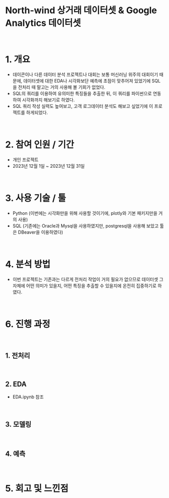 # North-wind 상거래 데이터셋 & Google Analytics 데이터셋

<br />


# 1. 개요

* 데이콘이나 다른 데이터 분석 프로젝트나 대회는 보통 머신러닝 위주의 대회이기 때문에, 데이터셋에 대한 EDA나 시각화보단 예측에 초점이 맞추어져 있었기에 SQL을 전처리 때 말고는 거의 사용해 볼 기회가 없었다.
* SQL의 쿼리를 이용하여 유의미한 특징들을 추출한 뒤, 이 쿼리를 파이썬으로 연동하여 시각화까지 해보기로 하였다.
* SQL 쿼리 작성 실력도 높여보고, 고객 로그데이터 분석도 해보고 싶었기에 이 프로젝트를 하게되었다.



<br />



# 2. 참여 인원 / 기간
* 개인 프로젝트
* 2023년 12월 1일 ~ 2023년 12월 31일


<br />


# 3. 사용 기술 / 툴
* Python (이번에는 시각화만을 위해 사용할 것이기에, plotly와 기본 패키지만을 거의 사용)
* SQL (기존에는 Oracle과 Mysql을 사용하였지만, postgresql을 사용해 보았고 툴은 DBeaver을 이용하였다)


<br />



# 4. 분석 방법
* 이번 프로젝트는 기존과는 다르게 전처리 작업이 거의 필요가 없으므로 데이터셋 그 자체에 어떤 의미가 있을지, 어떤 특징을 추출할 수 있을지에 온전히 집중하기로 하였다.
  

<br />


# 6. 진행 과정


<br />


## 1. 전처리



<br />


## 2. EDA

* EDA.ipynb 참조


<br />


## 3. 모델링


<br />


## 4. 예측


<br />


# 5. 회고 및 느낀점



